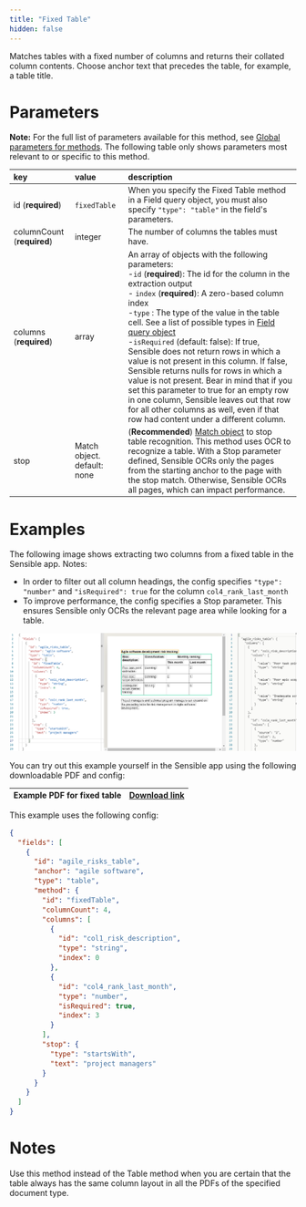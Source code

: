 ```yaml
---
title: "Fixed Table"
hidden: false
---
```

Matches tables with a fixed number of columns and returns their collated column contents. Choose anchor text that precedes the table, for example, a table title. 

Parameters
=====

**Note:** For the full list of parameters available for this method, see [Global parameters for methods](doc:method-object#section-global-parameters-for-methods). The following table only shows parameters most relevant to or specific to this method.


| key                        | value                       | description                                                  |
| :------------------------- | :-------------------------- | :----------------------------------------------------------- |
| id (**required**)          | `fixedTable`                | When you specify the Fixed Table method in a Field query object, you must also specify `"type": "table"` in the field's parameters. |
| columnCount (**required**) | integer                     | The number of columns the tables must have.                  |
| columns (**required**)     | array                       | An array of objects with the following parameters: <br/> -`id` (**required**): The id for the column in the extraction output <br/> - `index` (**required**): A zero-based column index <br/>-`type` : The type of the value in the table cell. See a list of possible types in [Field query object](doc:field-query-object) <br/> -`isRequired` (default: false): If true, Sensible does not return rows in which a value is not present in this column. If false, Sensible returns nulls for rows in which a value is not present. Bear in mind that if you set this parameter to true for an empty row in one column, Sensible leaves out that row for all other columns as well, even if that row had content under a different column. |
| stop                       | Match object. default: none | (**Recommended**)  [Match object](doc:match-object)  to stop table recognition. This method uses OCR  to recognize a table. With a Stop parameter defined, Sensible OCRs only the pages from the starting anchor to the page with the stop match. Otherwise, Sensible OCRs all pages, which can impact performance. |

Examples
=====

The following image shows extracting two columns from a fixed table in the Sensible app. Notes:

- In order to filter out all column headings, the config specifies `"type": "number"` and `"isRequired": true` for the column `col4_rank_last_month` 
- To improve performance, the config specifies a Stop parameter. This ensures Sensible only OCRs the relevant page area while looking for a table. 

![](https://raw.githubusercontent.com/sensible-hq/sensible-docs/main/readme-sync/assets/v0/images/fixedtable_example.png)

You can try out this example yourself in the Sensible app using the following downloadable PDF and config:

| Example PDF for fixed table | [Download link](https://raw.githubusercontent.com/sensible-hq/sensible-docs/main/readme-sync/assets/v0/pdfs/fixed_table_example.pdf) |
| --------------------------- | ------------------------------------------------------------ |

This example uses the following config:

```json
{
  "fields": [
    {
      "id": "agile_risks_table",
      "anchor": "agile software",
      "type": "table",
      "method": {
        "id": "fixedTable",
        "columnCount": 4,
        "columns": [
          {
            "id": "col1_risk_description",
            "type": "string",
            "index": 0
          },
          {
            "id": "col4_rank_last_month",
            "type": "number",
            "isRequired": true,
            "index": 3
          }
        ],
        "stop": {
          "type": "startsWith",
          "text": "project managers"
        }
      }
    }
  ]
}
```





Notes
====
Use this method instead of the Table method when you are certain that the table always has the same column layout in all the PDFs of the specified document type. 

